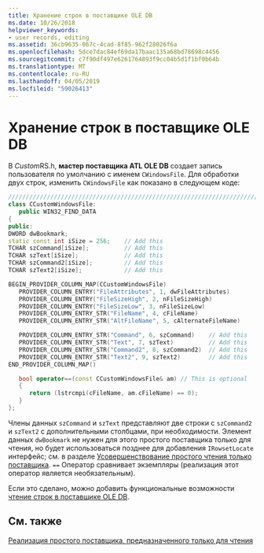 ```yaml
---
title: Хранение строк в поставщике OLE DB
ms.date: 10/26/2018
helpviewer_keywords:
- user records, editing
ms.assetid: 36cb9635-067c-4cad-8f85-962f28026f6a
ms.openlocfilehash: 5dce7dac84ef69da17baac135a68bd78698c4456
ms.sourcegitcommit: c7f90df497e6261764893f9cc04b5d1f1bf0b64b
ms.translationtype: MT
ms.contentlocale: ru-RU
ms.lasthandoff: 04/05/2019
ms.locfileid: "59026413"
---
```

# <a name="storing-strings-in-the-ole-db-provider"></a>Хранение строк в поставщике OLE DB

В *Custom*RS.h, **мастер поставщика ATL OLE DB** создает запись пользователя по умолчанию с именем `CWindowsFile`. Для обработки двух строк, изменить `CWindowsFile` как показано в следующем коде:

```cpp
////////////////////////////////////////////////////////////////////////
class CCustomWindowsFile:
   public WIN32_FIND_DATA
{
public:
DWORD dwBookmark;
static const int iSize = 256;    // Add this
TCHAR szCommand[iSize];          // Add this
TCHAR szText[iSize];             // Add this
TCHAR szCommand2[iSize];         // Add this
TCHAR szText2[iSize];            // Add this

BEGIN_PROVIDER_COLUMN_MAP(CCustomWindowsFile)
   PROVIDER_COLUMN_ENTRY("FileAttributes", 1, dwFileAttributes)
   PROVIDER_COLUMN_ENTRY("FileSizeHigh", 2, nFileSizeHigh)
   PROVIDER_COLUMN_ENTRY("FileSizeLow", 3, nFileSizeLow)
   PROVIDER_COLUMN_ENTRY_STR("FileName", 4, cFileName)
   PROVIDER_COLUMN_ENTRY_STR("AltFileName", 5, cAlternateFileName)

   PROVIDER_COLUMN_ENTRY_STR("Command", 6, szCommand)    // Add this
   PROVIDER_COLUMN_ENTRY_STR("Text", 7, szText)          // Add this
   PROVIDER_COLUMN_ENTRY_STR("Command2", 8, szCommand2)  // Add this
   PROVIDER_COLUMN_ENTRY_STR("Text2", 9, szText2)        // Add this
END_PROVIDER_COLUMN_MAP()

   bool operator==(const CCustomWindowsFile& am) // This is optional
   {
      return (lstrcmpi(cFileName, am.cFileName) == 0);
   }
};
```

Члены данных `szCommand` и `szText` представляют две строки с `szCommand2` и `szText2` с дополнительными столбцами, при необходимости. Элемент данных `dwBookmark` не нужен для этого простого поставщика только для чтения, но будет использоваться позднее для добавления `IRowsetLocate` интерфейс; см. в разделе [Усовершенствование простого чтения только поставщика](../../data/oledb/enhancing-the-simple-read-only-provider.md). `==` Оператор сравнивает экземпляры (реализация этот оператор является необязательным).

Если это сделано, можно добавить функциональные возможности [чтение строк в поставщике OLE DB](../../data/oledb/reading-strings-into-the-ole-db-provider.md).

## <a name="see-also"></a>См. также

[Реализация простого поставщика, предназначенного только для чтения](../../data/oledb/implementing-the-simple-read-only-provider.md)<br/>
